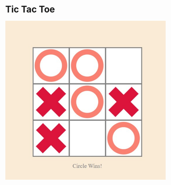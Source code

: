 # Tic Tac Toe
 
![TicTacToe](https://github.com/BuseDev/Tic-Tac-Toe/blob/main/tictactoe/img/Screenshot%202025-02-14%20013731.jpg)
